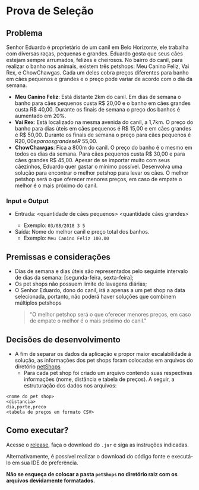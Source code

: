 # Prova de Seleção

## Problema
Senhor Eduardo é proprietário de um canil em Belo Horizonte, ele trabalha com diversas raças, pequenas e grandes. Eduardo gosta que seus cães estejam sempre arrumados, felizes e cheirosos.
No bairro do canil, para realizar o banho nos animais, existem três petshops: Meu Canino Feliz, Vai Rex, e ChowChawgas. Cada um deles cobra preços diferentes para banho em cães pequenos e grandes e o preço pode variar de acordo com o dia da semana.
- **Meu Canino Feliz**: Está distante 2km do canil. Em dias de semana o banho para cães pequenos custa R$ 20,00 e o banho em cães grandes custa R$ 40,00. Durante os finais de semana o preço dos banhos é aumentado em 20%.
- **Vai Rex**: Está localizado na mesma avenida do canil, a 1,7km. O preço do banho para dias úteis em cães pequenos é R$ 15,00 e em cães grandes é R$ 50,00. Durante os finais de semana o preço para cães pequenos é R$20,00 e para os grandes é R$ 55,00.
- **ChowChawgas**: Fica a 800m do canil. O preço do banho é o mesmo em todos os dias da semana. Para cães pequenos custa R$ 30,00 e para cães grandes R$ 45,00.
Apesar de se importar muito com seus cãezinhos, Eduardo quer gastar o mínimo possível. Desenvolva uma solução para encontrar o melhor petshop para levar os cães. O melhor petshop será o que oferecer menores preços, em caso de empate o melhor é o mais próximo do canil.

### Input e Output
- Entrada: <data> <quantidade de cães pequenos> <quantidade cães grandes>
  - Exemplo: ```03/08/2018 3 5```
- Saída: Nome do melhor canil e preço total dos banhos.
  - Exemplo: ```Meu Canino Feliz 100.00```

## Premissas e considerações
- Dias de semana e dias úteis são representados pelo seguinte intervalo de dias da semana: [segunda-feira, sexta-feira];
- Os pet shops não possuem limite de lavagens diárias;
- O Senhor Eduardo, dono do canil, irá a apenas a um pet shop na data selecionada, portanto, não poderá haver soluções que combinem múltiplos petshops
  > "O melhor petshop será o que oferecer menores preços, em caso de empate o melhor é o mais próximo do canil."

## Decisões de desenvolvimento
- A fim de separar os dados da aplicação e propor maior escalabilidade à solução, as informações dos pet shops foram colocadas em arquivos do diretório [petShops](/petShops)
  - Para cada pet shop foi criado um arquivo contendo suas respectivas informações (nome, distância e tabela de preços). A seguir, a estruturação dos dados nos arquivos:
```
<nome do pet shop>
<distancia>
dia,porte,preco
<tabela de preços em formato CSV>
```
## Como executar?
Acesse o [release](https://github.com/vazConnected/seletiva/releases/tag/release), faça o download do `.jar` e siga as instruções indicadas.

Alternativamente, é possível realizar o download do código fonte e executá-lo em sua IDE de preferência.

**Não se esqueça de colocar a pasta `petShops` no diretório raiz com os arquivos devidamente formatados.**
